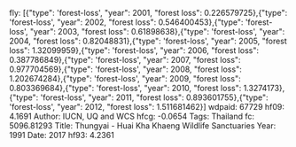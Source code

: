 fly: [{"type": 'forest-loss', "year": 2001, "forest loss": 0.226579725},{"type": 'forest-loss', "year": 2002, "forest loss": 0.546400453},{"type": 'forest-loss', "year": 2003, "forest loss": 0.61898638},{"type": 'forest-loss', "year": 2004, "forest loss": 0.82048831},{"type": 'forest-loss', "year": 2005, "forest loss": 1.32099959},{"type": 'forest-loss', "year": 2006, "forest loss": 0.387786849},{"type": 'forest-loss', "year": 2007, "forest loss": 0.977704569},{"type": 'forest-loss', "year": 2008, "forest loss": 1.202674284},{"type": 'forest-loss', "year": 2009, "forest loss": 0.803369684},{"type": 'forest-loss', "year": 2010, "forest loss": 1.3274173},{"type": 'forest-loss', "year": 2011, "forest loss": 0.893601755},{"type": 'forest-loss', "year": 2012, "forest loss": 1.511681462}]
wdpaid: 67729
hf09: 4.1691
Author: IUCN, UQ and WCS
hfcg: -0.0654
Tags: Thailand
fc: 5096.81293
Title: Thungyai - Huai Kha Khaeng Wildlife Sanctuaries
Year: 1991
Date: 2017
hf93: 4.2361
